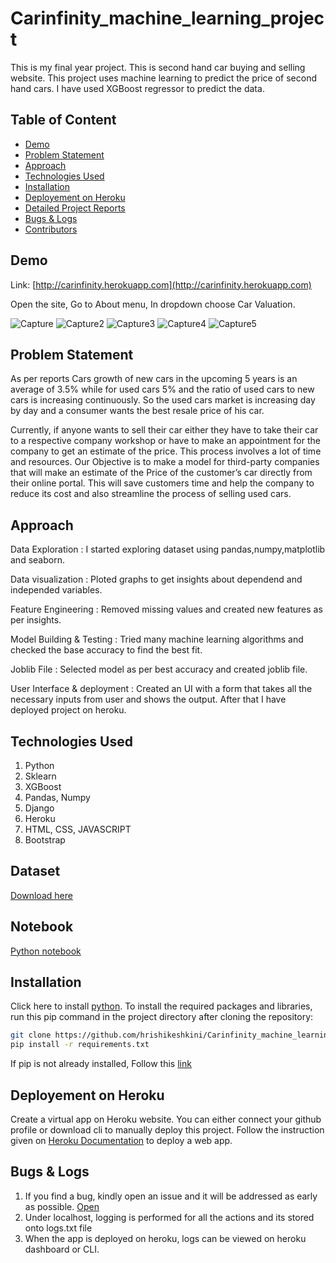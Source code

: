 # Carinfinity_machine_learning_project
This is my final year project. This is second hand car buying and selling website. This project uses machine learning to predict the price of second hand cars. I have used XGBoost regressor to predict the data.

## Table of Content
  * [Demo](#demo)
  * [Problem Statement](#problem-statement)
  * [Approach](#approach)
  * [Technologies Used](#technologies-used)
  * [Installation](#installation)
  * [Deployement on Heroku](#deployement-on-heroku)
  * [Detailed Project Reports](#detailed-project-reports)
  * [Bugs & Logs](#bugs--logs)
  * [Contributors](#contributors)

## Demo
Link: [http://carinfinity.herokuapp.com](http://carinfinity.herokuapp.com)

Open the site, Go to About menu, In dropdown choose Car Valuation. 

![Capture](https://user-images.githubusercontent.com/112953571/205957866-e0bfbfbc-6d1a-407d-b033-5d324de5abb9.PNG)
![Capture2](https://user-images.githubusercontent.com/112953571/205957902-f9be3a21-69c0-4592-9dd5-dc007b8f9e97.PNG)
![Capture3](https://user-images.githubusercontent.com/112953571/205957952-dec668f2-af1c-4441-89d7-ad292393d29d.PNG)
![Capture4](https://user-images.githubusercontent.com/112953571/205957997-5dde6770-a6b8-4c04-8d4e-8bd48f82ffb8.PNG)
![Capture5](https://user-images.githubusercontent.com/112953571/205958029-59b36fcc-b293-436a-9b31-8203234be337.PNG)


## Problem Statement
As per reports Cars growth of new cars in the upcoming 5 years is an average of 3.5% while for used cars 5% and the ratio of used cars to new cars is increasing continuously. So the used cars market is increasing day by day and a consumer wants the best resale price of his car.

Currently, if anyone wants to sell their car either they have to take their car to a respective company workshop or have to make an appointment for the company to get an estimate of the price. This process involves a lot of time and resources. Our Objective is to make a model for third-party companies that will make an estimate of the Price of the customer’s car directly from their online portal. This will save customers time and help the company to reduce its cost and also streamline the process of selling used cars.

## Approach
Data Exploration : I started exploring dataset using pandas,numpy,matplotlib and seaborn.

Data visualization : Ploted graphs to get insights about dependend and independed variables.

Feature Engineering : Removed missing values and created new features as per insights.

Model Building & Testing : Tried many machine learning algorithms and checked the base accuracy to find the best fit.

Joblib File : Selected model as per best accuracy and created joblib file.

User Interface & deployment :  Created an UI with a form that takes all the necessary inputs from user and shows the output.
                          After that I have deployed project on heroku.
                          
## Technologies Used
 
   1. Python 
   2. Sklearn
   3. XGBoost
   4. Pandas, Numpy 
   5. Django
   6. Heroku
   7. HTML, CSS, JAVASCRIPT
   8. Bootstrap
  

## Dataset
[Download here](https://github.com/hrishikeshkini/Carinfinity_machine_learning_project/blob/main/cardekho.csv)

## Notebook
[Python notebook](https://github.com/hrishikeshkini/Carinfinity_ml_documentation)

## Installation
Click here to install [python](https://www.python.org/downloads/). To install the required packages and libraries, run this pip command in the project directory after cloning the repository:
```bash
git clone https://github.com/hrishikeshkini/Carinfinity_machine_learning_project.git
pip install -r requirements.txt
```
If pip is not already installed, Follow this [link](https://pip.pypa.io/en/stable/installation/)

## Deployement on Heroku
Create a virtual app on Heroku website. You can either connect your github profile or download cli to manually deploy this project.
Follow the instruction given on [Heroku Documentation](https://devcenter.heroku.com/articles/getting-started-with-python) to deploy a web app.

## Bugs & Logs

1. If you find a bug, kindly open an issue and it will be addressed as early as possible. [Open](https://github.com/hrishikeshkini/pima-indians-diabetes/issues)
2. Under localhost, logging is performed for all the actions and its stored onto logs.txt file
3. When the app is deployed on heroku, logs can be viewed on  heroku dashboard or CLI.



